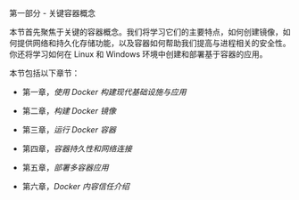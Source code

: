 第一部分 - 关键容器概念

本节首先聚焦于关键的容器概念。我们将学习它们的主要特点，如何创建镜像，如何提供网络和持久化存储功能，以及容器如何帮助我们提高与进程相关的安全性。你还将学习如何在 Linux 和 Windows 环境中创建和部署基于容器的应用。

本节包括以下章节：

+   第一章，*使用 Docker 构建现代基础设施与应用*

+   第二章，*构建 Docker 镜像*

+   第三章，*运行 Docker 容器*

+   第四章，*容器持久性和网络连接*

+   第五章，*部署多容器应用*

+   第六章，*Docker 内容信任介绍*
